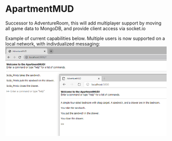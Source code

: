 # ApartmentMUD

Successor to AdventureRoom, this will add multiplayer support by moving all game data to MongoDB, and provide client access via socket.io

Example of current capabilities below. Multiple users is now supported on a local network, with indivdualized messaging:
![Example](./example.png)
